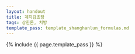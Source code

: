 ```yaml
---
layout: handout
title: 계지감초탕
tags: 상한론, 처방
template_pass: template_shanghanlun_formulas.md
---
```



{% include {{ page.template_pass }} %}